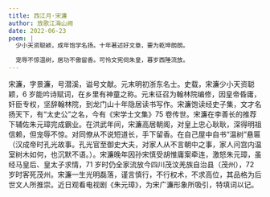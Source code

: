 ```yaml
---
title: 西江月·宋濂
author: 放歌江海山阙
date: 2022-06-23
poem: |
  少小天资聪颖，成年饱学名扬。十年著述好文章，要为乾坤朗朗。

  宠辱不惊温树，居功不傲留香。可怜文宪伺朱皇，暮岁西陲流放。
---
```


宋濂，字景濂，号潜溪，谥号文献。元末明初浙东名士。史载，宋濂少小天资聪颖，6 岁能吟诗赋词，在乡里有神童之称。元末征召为翰林院编修，因皇帝昏庸，奸臣专权，坚辞翰林院，到龙门山十年隐居读书写作。宋濂饱读经史子集，文才名扬天下，有“太史公”之名，今有《宋学士文集》75 卷传世。宋濂在李善长的推荐下辅佐朱元璋完成霸业。在洪武年间，宋濂高居朝阁，对皇上忠心耿耿，深得明祖信赖，但宠辱不惊。对同僚从不说短道长，手下留香。在自己屋中自书“温树”悬匾（汉成帝时孔光故事。孔光官至御史大夫，对家人从不言朝中之事，家人问宫内温室树木如何，也沉默不语。）。宋濂晚年因孙宋慎受胡惟庸案牵连，激怒朱元璋，虽经马皇后、皇太子求情，71 岁时仍全家流放今四川茂汶羌族自治县（茂州），72 岁时客死茂州。宋濂一生光明磊落，谨言慎行，不行权术，不求高位，其品格为后世文人所推崇。近日观看电视剧《朱元璋》，为宋广濂形象所吸引，特填词以记。
